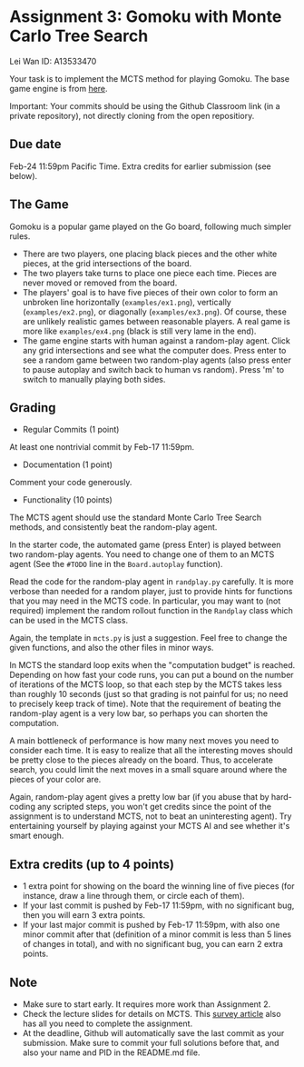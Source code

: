Assignment 3: Gomoku with Monte Carlo Tree Search    
=========
Lei Wan    ID: A13533470

Your task is to implement the MCTS method for playing Gomoku. The base game engine is from [here](https://github.com/HackerSir/PygameTutorials/tree/master/Lesson04/Gomoku). 

Important: Your commits should be using the Github Classroom link (in a private repository), not directly cloning from the open repositiory. 

Due date
-----
Feb-24 11:59pm Pacific Time. Extra credits for earlier submission (see below). 

The Game
-----
Gomoku is a popular game played on the Go board, following much simpler rules. 

- There are two players, one placing black pieces and the other white pieces, at the grid intersections of the board. 
- The two players take turns to place one piece each time. Pieces are never moved or removed from the board. 
- The players' goal is to have five pieces of their own color to form an unbroken line horizontally (`examples/ex1.png`), vertically (`examples/ex2.png`), or diagonally (`examples/ex3.png`). Of course, these are unlikely realistic games between reasonable players. A real game is more like `examples/ex4.png` (black is still very lame in the end).  
- The game engine starts with human against a random-play agent. Click any grid intersections and see what the computer does. Press enter to see a random game between two random-play agents (also press enter to pause autoplay and switch back to human vs random). Press 'm' to switch to manually playing both sides.  

Grading
-----
- Regular Commits (1 point)

At least one nontrivial commit by Feb-17 11:59pm. 

- Documentation (1 point)

Comment your code generously. 

- Functionality (10 points)

The MCTS agent should use the standard Monte Carlo Tree Search methods, and consistently beat the random-play agent. 

In the starter code, the automated game (press Enter) is played between two random-play agents. You need to change one of them to an MCTS agent (See the `#TODO` line in the `Board.autoplay` function). 

Read the code for the random-play agent in `randplay.py` carefully. It is more verbose than needed for a random player, just to provide hints for functions that you may need in the MCTS code. In particular, you may want to (not required) implement the random rollout function in the `Randplay` class which can be used in the MCTS class. 

Again, the template in `mcts.py` is just a suggestion. Feel free to change the given functions, and also the other files in minor ways. 

In MCTS the standard loop exits when the "computation budget" is reached. Depending on how fast your code runs, you can put a bound on the number of iterations of the MCTS loop, so that each step by the MCTS takes less than roughly 10 seconds (just so that grading is not painful for us; no need to precisely keep track of time). Note that the requirement of beating the random-play agent is a very low bar, so perhaps you can shorten the computation. 

A main bottleneck of performance is how many next moves you need to consider each time. It is easy to realize that all the interesting moves should be pretty close to the pieces already on the board. Thus, to accelerate search, you could limit the next moves in a small square around where the pieces of your color are. 

Again, random-play agent gives a pretty low bar (if you abuse that by hard-coding any scripted steps, you won't get credits since the point of the assignment is to understand MCTS, not to beat an uninteresting agent). Try entertaining yourself by playing against your MCTS AI and see whether it's smart enough. 


Extra credits (up to 4 points)
------
- 1 extra point for showing on the board the winning line of five pieces (for instance, draw a line through them, or circle each of them). 
- If your last commit is pushed by Feb-17 11:59pm, with no significant bug, then you will earn 3 extra points. 
- If your last major commit is pushed by Feb-17 11:59pm, with also one minor commit after that (definition of a minor commit is less than 5 lines of changes in total), and with no significant bug, you can earn 2 extra points. 

Note
------
- Make sure to start early. It requires more work than Assignment 2. 
- Check the lecture slides for details on MCTS. This [survey article](http://mcts.ai/pubs/mcts-survey-master.pdf) also has all you need to complete the assignment. 
- At the deadline, Github will automatically save the last commit as your submission. Make sure to commit your full solutions before that, and also your name and PID in the README.md file.  
